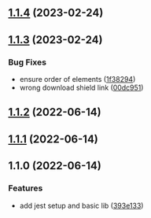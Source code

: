 

## [1.1.4](https://github.com/boredland/saferound/compare/1.1.3...1.1.4) (2023-02-24)

## [1.1.3](https://github.com/boredland/saferound/compare/1.1.2...1.1.3) (2023-02-24)


### Bug Fixes

* ensure order of elements ([1f38294](https://github.com/boredland/saferound/commit/1f382943a64f2d9274f233213c60dae10a8962c8))
* wrong download shield link ([00dc951](https://github.com/boredland/saferound/commit/00dc951057e996f087e8c2f0997aa6a3af92a278))

## [1.1.2](https://github.com/boredland/saferound/compare/1.1.1...1.1.2) (2022-06-14)

## [1.1.1](https://github.com/boredland/saferound/compare/1.1.0...1.1.1) (2022-06-14)

## 1.1.0 (2022-06-14)


### Features

* add jest setup and basic lib ([393e133](https://github.com/boredland/saferound/commit/393e133e42fe6806952d06648873d681d1bb606e))